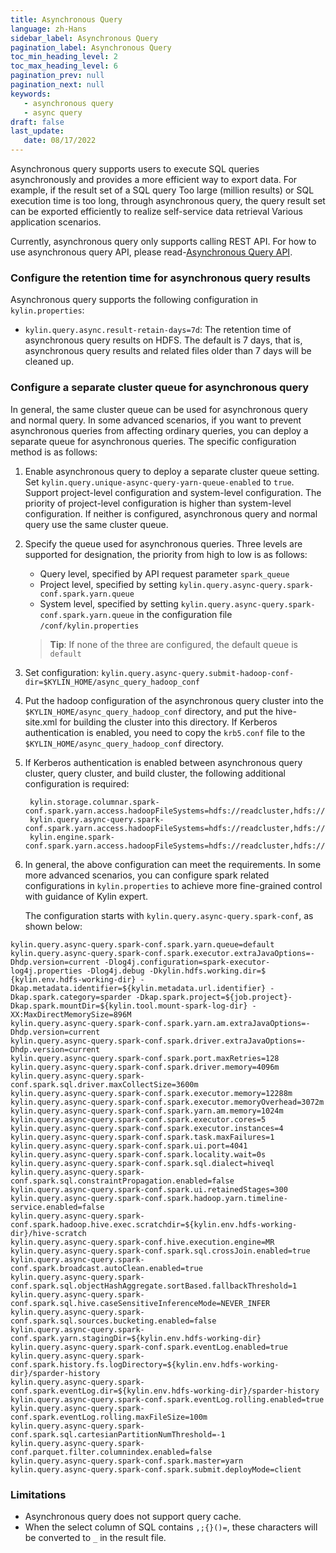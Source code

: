 ```yaml
---
title: Asynchronous Query
language: zh-Hans
sidebar_label: Asynchronous Query
pagination_label: Asynchronous Query
toc_min_heading_level: 2
toc_max_heading_level: 6
pagination_prev: null
pagination_next: null
keywords:
   - asynchronous query
   - async query
draft: false
last_update:
   date: 08/17/2022
---
```



Asynchronous query supports users to execute SQL queries asynchronously and provides a more efficient way to export data. For example, if the result set of a SQL query
Too large (million results) or SQL execution time is too long, through asynchronous query, the query result set can be exported efficiently to realize self-service data retrieval
Various application scenarios.

Currently, asynchronous query only supports calling REST API. For how to use asynchronous query API, please read-[Asynchronous Query API](../restapi/async_query_api.md).

### Configure the retention time for asynchronous query results

Asynchronous query supports the following configuration in `kylin.properties`:

- `kylin.query.async.result-retain-days=7d`: The retention time of asynchronous query results on HDFS. The default is 7 days, that is, asynchronous query results and related files older than 7 days will be cleaned up.

### Configure a separate cluster queue for asynchronous query

In general, the same cluster queue can be used for asynchronous query and normal query. In some advanced scenarios, if you want to prevent asynchronous queries from affecting ordinary queries, you can deploy a separate queue for asynchronous queries. The specific configuration method is as follows:

1. Enable asynchronous query to deploy a separate cluster queue setting. Set `kylin.query.unique-async-query-yarn-queue-enabled` to `true`. Support project-level configuration and system-level configuration. The priority of project-level configuration is higher than system-level configuration. If neither is configured, asynchronous query and normal query use the same cluster queue.

2. Specify the queue used for asynchronous queries. Three levels are supported for designation, the priority from high to low is as follows:

   - Query level, specified by API request parameter `spark_queue`
   - Project level, specified by setting `kylin.query.async-query.spark-conf.spark.yarn.queue`
   - System level, specified by setting `kylin.query.async-query.spark-conf.spark.yarn.queue` in the configuration file `/conf/kylin.properties`

   > **Tip**: If none of the three are configured, the default queue is `default`

3. Set configuration: `kylin.query.async-query.submit-hadoop-conf-dir=$KYLIN_HOME/async_query_hadoop_conf`

4. Put the hadoop configuration of the asynchronous query cluster into the `$KYLIN_HOME/async_query_hadoop_conf` directory, and put the hive-site.xml for building the cluster into this directory.
    If Kerberos authentication is enabled, you need to copy the `krb5.conf` file to the `$KYLIN_HOME/async_query_hadoop_conf` directory.

5. If Kerberos authentication is enabled between asynchronous query cluster, query cluster, and build cluster, the following additional configuration is required:

    ```
     kylin.storage.columnar.spark-conf.spark.yarn.access.hadoopFileSystems=hdfs://readcluster,hdfs://asyncquerycluster,hdfs://writecluster
     kylin.query.async-query.spark-conf.spark.yarn.access.hadoopFileSystems=hdfs://readcluster,hdfs://asyncquerycluster,hdfs://writecluster
     kylin.engine.spark-conf.spark.yarn.access.hadoopFileSystems=hdfs://readcluster,hdfs://asyncquerycluster,hdfs://writecluster
    ```

6. In general, the above configuration can meet the requirements. In some more advanced scenarios, you can configure spark related configurations in `kylin.properties` to achieve more fine-grained control with guidance of Kylin expert.

   The configuration starts with `kylin.query.async-query.spark-conf`, as shown below:

```
kylin.query.async-query.spark-conf.spark.yarn.queue=default
kylin.query.async-query.spark-conf.spark.executor.extraJavaOptions=-Dhdp.version=current -Dlog4j.configuration=spark-executor-log4j.properties -Dlog4j.debug -Dkylin.hdfs.working.dir=$ {kylin.env.hdfs-working-dir} -Dkap.metadata.identifier=${kylin.metadata.url.identifier} -Dkap.spark.category=sparder -Dkap.spark.project=${job.project}- Dkap.spark.mountDir=${kylin.tool.mount-spark-log-dir} -XX:MaxDirectMemorySize=896M
kylin.query.async-query.spark-conf.spark.yarn.am.extraJavaOptions=-Dhdp.version=current
kylin.query.async-query.spark-conf.spark.driver.extraJavaOptions=-Dhdp.version=current
kylin.query.async-query.spark-conf.spark.port.maxRetries=128
kylin.query.async-query.spark-conf.spark.driver.memory=4096m
kylin.query.async-query.spark-conf.spark.sql.driver.maxCollectSize=3600m
kylin.query.async-query.spark-conf.spark.executor.memory=12288m
kylin.query.async-query.spark-conf.spark.executor.memoryOverhead=3072m
kylin.query.async-query.spark-conf.spark.yarn.am.memory=1024m
kylin.query.async-query.spark-conf.spark.executor.cores=5
kylin.query.async-query.spark-conf.spark.executor.instances=4
kylin.query.async-query.spark-conf.spark.task.maxFailures=1
kylin.query.async-query.spark-conf.spark.ui.port=4041
kylin.query.async-query.spark-conf.spark.locality.wait=0s
kylin.query.async-query.spark-conf.spark.sql.dialect=hiveql
kylin.query.async-query.spark-conf.spark.sql.constraintPropagation.enabled=false
kylin.query.async-query.spark-conf.spark.ui.retainedStages=300
kylin.query.async-query.spark-conf.spark.hadoop.yarn.timeline-service.enabled=false
kylin.query.async-query.spark-conf.spark.hadoop.hive.exec.scratchdir=${kylin.env.hdfs-working-dir}/hive-scratch
kylin.query.async-query.spark-conf.hive.execution.engine=MR
kylin.query.async-query.spark-conf.spark.sql.crossJoin.enabled=true
kylin.query.async-query.spark-conf.spark.broadcast.autoClean.enabled=true
kylin.query.async-query.spark-conf.spark.sql.objectHashAggregate.sortBased.fallbackThreshold=1
kylin.query.async-query.spark-conf.spark.sql.hive.caseSensitiveInferenceMode=NEVER_INFER
kylin.query.async-query.spark-conf.spark.sql.sources.bucketing.enabled=false
kylin.query.async-query.spark-conf.spark.yarn.stagingDir=${kylin.env.hdfs-working-dir}
kylin.query.async-query.spark-conf.spark.eventLog.enabled=true
kylin.query.async-query.spark-conf.spark.history.fs.logDirectory=${kylin.env.hdfs-working-dir}/sparder-history
kylin.query.async-query.spark-conf.spark.eventLog.dir=${kylin.env.hdfs-working-dir}/sparder-history
kylin.query.async-query.spark-conf.spark.eventLog.rolling.enabled=true
kylin.query.async-query.spark-conf.spark.eventLog.rolling.maxFileSize=100m
kylin.query.async-query.spark-conf.spark.sql.cartesianPartitionNumThreshold=-1
kylin.query.async-query.spark-conf.parquet.filter.columnindex.enabled=false
kylin.query.async-query.spark-conf.spark.master=yarn
kylin.query.async-query.spark-conf.spark.submit.deployMode=client
```


### Limitations

- Asynchronous query does not support query cache.
- When the select column of SQL contains `,;{}()=`, these characters will be converted to `_` in the result file.

